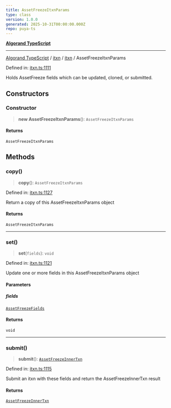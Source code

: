 ```yaml
---
title: AssetFreezeItxnParams
type: class
version: 1.0.0
generated: 2025-10-31T00:00:00.000Z
repo: puya-ts
---
```


[**Algorand TypeScript**](/reference/algorand-typescript/api/readme/)

---

[Algorand TypeScript](docs/_md/modules) / [itxn](docs/_md/itxn/README) / [itxn](/reference/algorand-typescript/api/itxn/namespaces/itxn/readme/) / AssetFreezeItxnParams

Defined in: [itxn.ts:1111](https://github.com/algorandfoundation/puya-ts/blob/main/packages/algo-ts/src/itxn.ts#L1111)

Holds AssetFreeze fields which can be updated, cloned, or submitted.

## Constructors

### Constructor

> **new AssetFreezeItxnParams**(): `AssetFreezeItxnParams`

#### Returns

`AssetFreezeItxnParams`

## Methods

### copy()

> **copy**(): `AssetFreezeItxnParams`

Defined in: [itxn.ts:1127](https://github.com/algorandfoundation/puya-ts/blob/main/packages/algo-ts/src/itxn.ts#L1127)

Return a copy of this AssetFreezeItxnParams object

#### Returns

`AssetFreezeItxnParams`

---

### set()

> **set**(`fields`): `void`

Defined in: [itxn.ts:1121](https://github.com/algorandfoundation/puya-ts/blob/main/packages/algo-ts/src/itxn.ts#L1121)

Update one or more fields in this AssetFreezeItxnParams object

#### Parameters

##### fields

[`AssetFreezeFields`](/reference/algorand-typescript/api/itxn/namespaces/itxn/interfaces/assetfreezefields/)

#### Returns

`void`

---

### submit()

> **submit**(): [`AssetFreezeInnerTxn`](/reference/algorand-typescript/api/itxn/namespaces/itxn/interfaces/assetfreezeinnertxn/)

Defined in: [itxn.ts:1115](https://github.com/algorandfoundation/puya-ts/blob/main/packages/algo-ts/src/itxn.ts#L1115)

Submit an itxn with these fields and return the AssetFreezeInnerTxn result

#### Returns

[`AssetFreezeInnerTxn`](/reference/algorand-typescript/api/itxn/namespaces/itxn/interfaces/assetfreezeinnertxn/)
